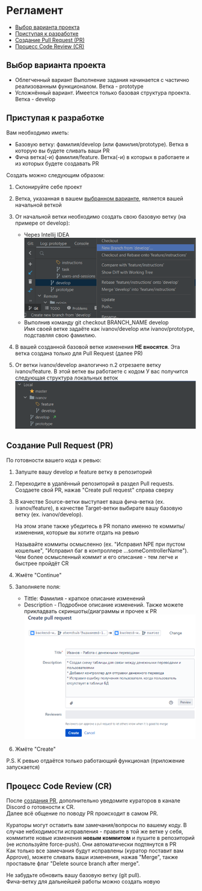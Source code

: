 # Регламент

* [Выбор варианта проекта](#приступая-к-разработке)
* [Приступая к разработке](#приступая-к-разработке)
* [Создание Pull Request (PR)](#создание-pull-request-pr)
* [Процесс Code Review (CR)](#процесс-code-review-cr)

## Выбор варианта проекта

- Облегченный вариант
  Выполнение задания начинается с частично реализованным функционалом.
  Ветка - prototype
- Усложнённый вариант.
  Имеется только базовая структура проекта.
  Ветка - develop

## Приступая к разработке

Вам необходимо иметь:
* Базовую ветку: фамилия/develop (или фамилия/prototype). Ветка в которую вы будете сливать ваши PR
* Фича ветка(-и) фамилия/feature. Ветка(-и) в которых в работаете и из которых будете создавать PR

Создать можно следующим образом:

1. Склонируйте себе проект
2. Ветка, указанная в вашем [выбранном варианте](#выбор-варианта-проекта),
   является вашей начальной веткой
3. От начальной ветки необходимо создать свою базовую ветку (на примере от develop):

    - Через Intellij IDEA ![images/img_1.png](images/img_1.png)
    - Выполнив команду git checkout BRANCH_NAME develop
      <br> Имя своей ветке задаёте как ivanov/develop или ivanov/prototype, подставляя свою фамилию.
4. В вашей созданной базовой ветке изменения **НЕ вносятся**. Эта ветка создана только для Pull Request (далее PR)
5. От ветки ivanov/develop аналогично п.2 отрезаете ветку ivanov/feature. В этой ветке вы работаете с кодом
   У вас получится следующая структура локальных веток ![images/img_2.png](images/img_2.png)

## Создание Pull Request (PR)

По готовности вашего кода к ревью:

1. Запуште вашу develop и feature ветку в репозиторий
2. Переходите в удалённый репозиторий в раздел Pull requests. Создаете свой PR, нажав "Create pull request" справа
   сверху
3. В качестве Source-ветки выступает ваша фича-ветка (ex. ivanov/feature), в качестве Target-ветки выбирате вашу базовую
   ветку (ex. ivanov/develop).


   На этом этапе также убедитесь в PR попало именно те коммиты/изменения, которые вы хотите отдать на ревью 


   Называйте коммиты осмысленно (ex. "Исправил NPE при пустом кошельке", "Исправил баг в контроллере ...someComtrollerName").   
   Чем более осмысленный коммит и его описание - тем легче и быстрее пройдёт СR

4. Жмёте "Continue"
5. Заполняете поля:
    - Tittle: Фамилия - краткое описание изменений
    - Description - Подробное описание изменений. Также можете прикладвать скриншоты/диаграммы и прочее к PR
      ![images/img_3.png](images/img_3.png)
6. Жмёте "Create"  

P.S. К ревью отдаётся только работающий функционал (приложение запускается)

## Процесс Code Review (CR)

После [создания PR](#создание-pull-request-pr), дополнительно уведомите кураторов в канале Discord о готовности к CR.  
Далее всё общение по поводу PR происходит в самом PR.  

Кураторы могут оставить вам замечания/вопросы по вашему коду.
В случае небходимости исправления - правите в той же ветке у себя, 
коммитите новые изменения **новым коммитом** и пушите в репозиторий (не используйте force-push). 
Они автоматически подтянутся в PR    
Как только все замечания будут исправлены (куратор поставит вам Approve), можете сливать ваши изменения, нажав 
"Merge", также проставьте флаг "Delete source branch after merge".  

Не забудьте обновить вашу базовую ветку (git pull).   
Фича-ветку для дальнейшей работы можно создать новую      
